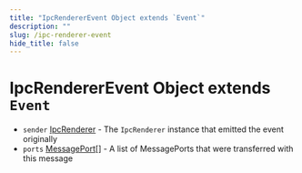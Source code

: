 ```yaml
---
title: "IpcRendererEvent Object extends `Event`"
description: ""
slug: /ipc-renderer-event
hide_title: false
---
```


# IpcRendererEvent Object extends `Event`

* `sender` [IpcRenderer](../ipc-renderer.md) - The `IpcRenderer` instance that emitted the event originally
* `ports` [MessagePort][][] - A list of MessagePorts that were transferred with this message

[MessagePort]: https://developer.mozilla.org/en-US/docs/Web/API/MessagePort

